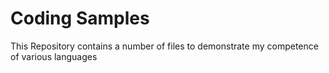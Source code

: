 # Coding Samples

This Repository contains a number of files to demonstrate my competence of various languages  
